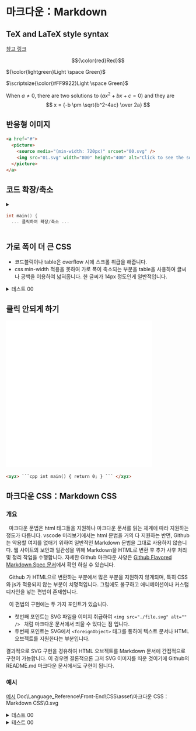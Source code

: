 # 마크다운：Markdown

## TeX and LaTeX style syntax

[참고 링크](https://github.blog/news-insights/product-news/math-support-in-markdown/)

$${\color{red}Red}$$

${\color{lightgreen}Light \space Green}$

$\scriptsize{\color{#FF9922}Light \space Green}$

When $a \ne 0$, there are two solutions to $(ax^2 + bx + c = 0)$ and they are
$$ x = {-b \pm \sqrt{b^2-4ac} \over 2a} $$

## 반응형 이미지

```markdown
<a href="#">
  <picture>
    <source media="(min-width: 720px)" srcset="00.svg" />
    <img src="01.svg" width="800" height="400" alt="Click to see the source" />
  </picture>
</a>
```

## 코드 확장/축소

<details>
  <summary>

```cpp
int main() {
  ... 클릭하여 확장/축소 ...
```

  </summary>
  
```cpp
  ...
  return 0;
}
```
</details>

## 가로 폭이 더 큰 CSS

- 코드블럭이나 table은 overflow 시에 스크롤 취급을 해줍니다.
- css min-width 적용을 못하여 가로 폭이 축소되는 부분을 table을 사용하여 글씨나 공백을 이용하여 넓혀줍니다. 한 글씨가 14px 정도인게 일반적입니다.

<details>
  <summary>테스트 00</summary>

  <div style="overflow-x: scroll">
    <table>
      <tr>
        <td>　　　　　　　　　　　　　　　　　　　　　　　　　　　　　　　　　　　　　　　　　　　　　　　　　　　　　　　　　　　　　　　　　　　　　　　　　　　　　　　　　　　　　　　　　　　　　　　　　　　　</td>
      </tr>
      <tr>
        <td>
          <a href="#"><img src="./.asset/3.jpg" width="1400px" height="400" alt="css-in-readme"></a>
        </td>
      </tr>
    </table>
  </div>
</details>

## 클릭 안되게 하기

<a href="#">
  <img src="./.asset/2.svg" width="400" height="400" alt="css-in-readme">
</a>

````html
<xyz> ```cpp int main() { return 0; } ``` </xyz>
````

## 마크다운 CSS：Markdown CSS

### 개요

&nbsp; 마크다운 문법은 html 태그들을 지원하나 마크다운 문서를 읽는 체계에 따라 지원하는 정도가 다릅니다. vscode 미리보기에서는 html 문법을 거의 다 지원하는 반면, Github는 악용할 여지를 없애기 위하여 일반적인 Markdown 문법을 그대로 사용하지 않습니다. 웹 사이트의 보안과 일관성을 위해 Markdown을 HTML로 변환 후 추가 사후 처리 및 정리 작업을 수행합니다. 자세한 Github 마크다운 사양은 [Github Flavored Markdown Spec 문서](https://github.github.com/gfm/)에서 확인 하실 수 있습니다.

&nbsp; Github 가 HTML으로 변환하는 부분에서 많은 부분을 지원하지 않게되며, 특히 CSS와 js가 적용되지 않는 부분이 치명적입니다. 그럼에도 불구하고 애니메이션이나 커스텀 디자인을 넣는 편법이 존재합니다.

&nbsp; 이 편법의 구현에는 두 가지 포인트가 있습니다.

- 첫번째 포인트는 SVG 파일을 이미지 취급하여 `<img src="./file.svg" alt="" /> ` 처럼 마크다운 문서에서 띄울 수 있다는 점 입니다.
- 두번째 포인트는 SVG에서 `<foreignObject>` 태그를 통하여 텍스트 문서나 HTML 오브젝트를 지원한다는 부분입니다.

결과적으로 SVG 구현을 경유하여 HTML 오브젝트를 Markdown 문서에 간접적으로 구현이 가능합니다. 이 경우엔 결론적으론 그저 SVG 이미지를 띄운 것이기에 Github의 README.md 마크다운 문서에서도 구현이 됩니다.

### 예시

[예시](https://github.com/sindresorhus/css-in-readme-like-wat?tab=readme-ov-file)
Doc\Language_Reference\Front-End\CSS\asset\마크다운 CSS：Markdown CSS\0.svg

<details>
  <summary>테스트 00</summary>
  <a href="#"><img src="./asset/마크다운：Markdown/0.svg" width="800px" height="400" alt="css-in-readme"></a>
</details>

<details>
  <summary>테스트 00</summary>
  <a href="#"><img src="./asset/마크다운：Markdown/2.svg" width="800px" height="400" alt="css-in-readme"></a>
</details>
